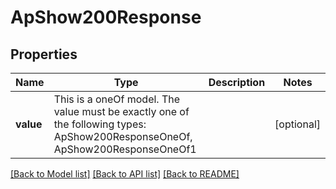 # ApShow200Response



## Properties
Name | Type | Description | Notes
------------ | ------------- | ------------- | -------------
**value** | This is a oneOf model. The value must be exactly one of the following types: ApShow200ResponseOneOf, ApShow200ResponseOneOf1 |  | [optional] 




[[Back to Model list]](../README.md#models) [[Back to API list]](../README.md#api-endpoints) [[Back to README]](../README.md)


